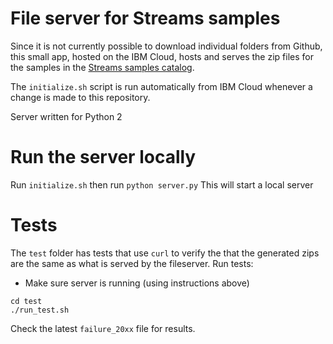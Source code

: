 # File server for Streams samples
Since it is not currently possible to download individual folders from Github, this small app, hosted on the IBM Cloud,
hosts and serves the zip files for the samples in the [Streams samples catalog](https://ibmstreams.github.io/samples).

The `initialize.sh` script is run automatically from IBM Cloud whenever a change is made to this repository.


Server written for Python 2

# Run the server locally
Run `initialize.sh` then run `python server.py`
This will start a local server

# Tests
The `test`  folder has tests that use `curl` to verify the that the generated zips are the same as what is served by the fileserver.
Run tests:
- Make sure server is running (using instructions above)
```
cd test
./run_test.sh
```

Check the latest `failure_20xx` file for results.
